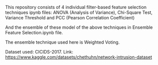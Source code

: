 This repository consists of 4 individual filter-based feature selection techniques ipynb files:  ANOVA (Analysis of Variance), Chi-Square Test, Variance Threshold and PCC (Pearson Correlation Coefficient) 

And the ensemble of these model of the above techniques in Ensemble Feature Selection.ipynb file.

The ensemble technique used here is Weighted Voting.

Dataset used: CICIDS-2017. Link: https://www.kaggle.com/datasets/chethuhn/network-intrusion-dataset
